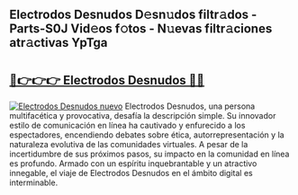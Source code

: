 ## Electrodos Desnudos D𝚎sn𝚞dos filtr𝚊dos - Parts-S0J Vid𝚎os f𝚘tos - N𝚞evas filtr𝚊ciones atr𝚊ctivas YpTga

# <h2><a href="http://mb7au8.tromn.icu/?c=Electrodos+Desnudos">🔗👉👉👉 Electrodos Desnudos 🔗🔗</a></h2>

[![Electrodos Desnudos nuevo](https://i.imgur.com/pEAQMta.gif)](http://mb7au8.tromn.icu/?c=Electrodos+Desnudos)
Electrodos Desnudos, una persona multifacética y provocativa, desafía la descripción simple. Su innovador estilo de comunicación en línea ha cautivado y enfurecido a los espectadores, encendiendo debates sobre ética, autorrepresentación y la naturaleza evolutiva de las comunidades virtuales. A pesar de la incertidumbre de sus próximos pasos, su impacto en la comunidad en línea es profundo. Armado con un espíritu inquebrantable y un atractivo innegable, el viaje de Electrodos Desnudos en el ámbito digital es interminable.
